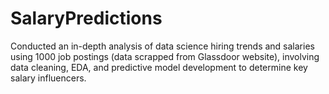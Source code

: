 # SalaryPredictions
Conducted an in-depth analysis of data science hiring trends and salaries using 1000 job postings (data scrapped from Glassdoor website), involving data cleaning, EDA, and predictive model development to determine key salary influencers.
